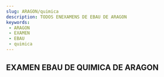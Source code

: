 ```yaml
---
slug: ARAGON/quimica
description: TODOS ENEXAMENS DE EBAU DE ARAGON
keywords:
 - ARAGON
 - EXAMEN
 - EBAU
 - quimica
---
```

## EXAMEN EBAU DE QUIMICA DE ARAGON

